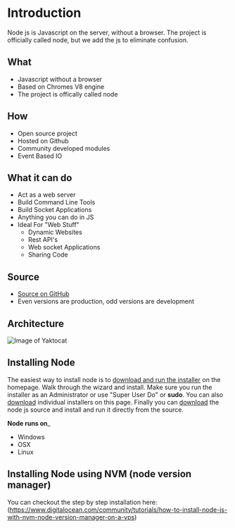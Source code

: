 Introduction
=============

Node js is Javascript on the server, without a browser.  The project is officially called node, but we add the js to eliminate confusion.

What
----
* Javascript without a browser
* Based on Chromes V8 engine
* The project is offically called node

How
---
* Open source project
* Hosted on Github
* Community developed modules
* Event Based IO

What it can do
--------------
* Act as a web server
* Build Command Line Tools
* Build Socket Applications
* Anything you can do in JS
* Ideal For "Web Stuff"
    * Dynamic Websites
    * Rest API's
    * Web socket Applications
    * Sharing Code

Source
------
* [Source on GitHub](https://github.com/joyent/node)
* Even versions are production, odd versions are development

Architecture
------------
![Image of Yaktocat](https://octodex.github.com/images/yaktocat.png)

Installing Node
---------------
The easiest way to install node is to [download and run the installer](http://nodejs.org) on the homepage.
Walk through the wizard and install. Make sure you run the installer as an Administrator or use
"Super User Do" or __sudo__.  You can also [download](nodejs.org/download/) individual installers on this page.
Finally you can [download](nodejs.org/dist/v4.2.4/node-v4.2.4.pkg) the node js source and install and run
it directly from the source.

__Node runs on___
* Windows
* OSX
* Linux

Installing Node using NVM (node version manager)
------------------------------------------------
You can checkout the step by step installation here:
(https://www.digitalocean.com/community/tutorials/how-to-install-node-js-with-nvm-node-version-manager-on-a-vps)
